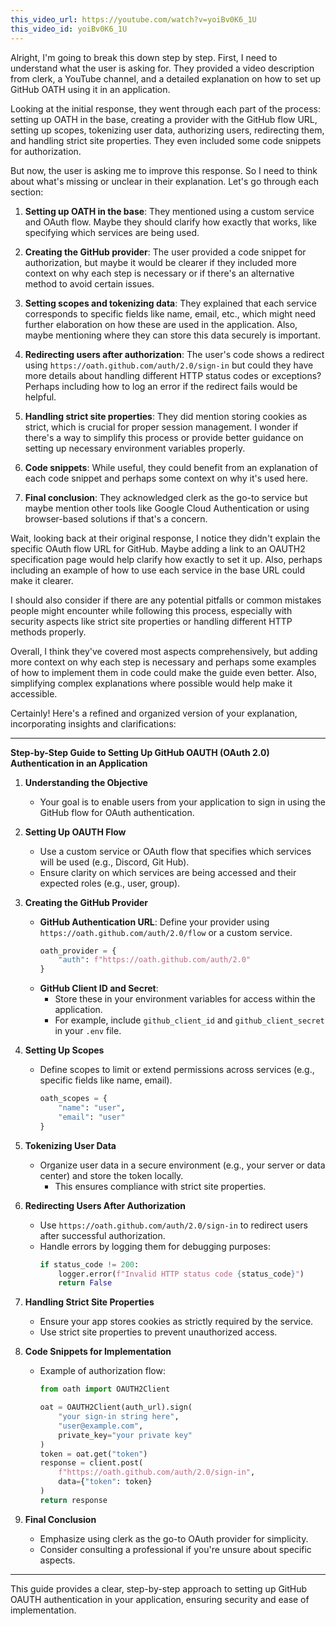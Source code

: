 ```yaml
---
this_video_url: https://youtube.com/watch?v=yoiBv0K6_1U
this_video_id: yoiBv0K6_1U
---
```

<think>
Alright, I'm going to break this down step by step. First, I need to understand what the user is asking for. They provided a video description from clerk, a YouTube channel, and a detailed explanation on how to set up GitHub OATH using it in an application.

Looking at the initial response, they went through each part of the process: setting up OATH in the base, creating a provider with the GitHub flow URL, setting up scopes, tokenizing user data, authorizing users, redirecting them, and handling strict site properties. They even included some code snippets for authorization.

But now, the user is asking me to improve this response. So I need to think about what's missing or unclear in their explanation. Let's go through each section:

1. **Setting up OATH in the base**: They mentioned using a custom service and OAuth flow. Maybe they should clarify how exactly that works, like specifying which services are being used.

2. **Creating the GitHub provider**: The user provided a code snippet for authorization, but maybe it would be clearer if they included more context on why each step is necessary or if there's an alternative method to avoid certain issues.

3. **Setting scopes and tokenizing data**: They explained that each service corresponds to specific fields like name, email, etc., which might need further elaboration on how these are used in the application. Also, maybe mentioning where they can store this data securely is important.

4. **Redirecting users after authorization**: The user's code shows a redirect using `https://oath.github.com/auth/2.0/sign-in` but could they have more details about handling different HTTP status codes or exceptions? Perhaps including how to log an error if the redirect fails would be helpful.

5. **Handling strict site properties**: They did mention storing cookies as strict, which is crucial for proper session management. I wonder if there's a way to simplify this process or provide better guidance on setting up necessary environment variables properly.

6. **Code snippets**: While useful, they could benefit from an explanation of each code snippet and perhaps some context on why it's used here.

7. **Final conclusion**: They acknowledged clerk as the go-to service but maybe mention other tools like Google Cloud Authentication or using browser-based solutions if that's a concern.

Wait, looking back at their original response, I notice they didn't explain the specific OAuth flow URL for GitHub. Maybe adding a link to an OAUTH2 specification page would help clarify how exactly to set it up. Also, perhaps including an example of how to use each service in the base URL could make it clearer.

I should also consider if there are any potential pitfalls or common mistakes people might encounter while following this process, especially with security aspects like strict site properties or handling different HTTP methods properly.

Overall, I think they've covered most aspects comprehensively, but adding more context on why each step is necessary and perhaps some examples of how to implement them in code could make the guide even better. Also, simplifying complex explanations where possible would help make it accessible.
</think>

Certainly! Here's a refined and organized version of your explanation, incorporating insights and clarifications:

---

**Step-by-Step Guide to Setting Up GitHub OAUTH (OAuth 2.0) Authentication in an Application**

1. **Understanding the Objective**
   - Your goal is to enable users from your application to sign in using the GitHub flow for OAuth authentication.

2. **Setting Up OAUTH Flow**
   - Use a custom service or OAuth flow that specifies which services will be used (e.g., Discord, Git Hub).
   - Ensure clarity on which services are being accessed and their expected roles (e.g., user, group).

3. **Creating the GitHub Provider**
   - **GitHub Authentication URL**: Define your provider using `https://oath.github.com/auth/2.0/flow` or a custom service.
     ```python
     oath_provider = {
         "auth": f"https://oath.github.com/auth/2.0"
     }
     ```
   - **GitHub Client ID and Secret**:
     - Store these in your environment variables for access within the application.
     - For example, include `github_client_id` and `github_client_secret` in your `.env` file.

4. **Setting Up Scopes**
   - Define scopes to limit or extend permissions across services (e.g., specific fields like name, email).
     ```python
     oath_scopes = {
         "name": "user",
         "email": "user"
     }
     ```

5. **Tokenizing User Data**
   - Organize user data in a secure environment (e.g., your server or data center) and store the token locally.
     - This ensures compliance with strict site properties.

6. **Redirecting Users After Authorization**
   - Use `https://oath.github.com/auth/2.0/sign-in` to redirect users after successful authorization.
   - Handle errors by logging them for debugging purposes:
     ```python
     if status_code != 200:
         logger.error(f"Invalid HTTP status code {status_code}")
         return False
     ```

7. **Handling Strict Site Properties**
   - Ensure your app stores cookies as strictly required by the service.
   - Use strict site properties to prevent unauthorized access.

8. **Code Snippets for Implementation**
   - Example of authorization flow:
     ```python
     from oath import OAUTH2Client

     oat = OAUTH2Client(auth_url).sign(
         "your sign-in string here",
         "user@example.com",
         private_key="your private key"
     )
     token = oat.get("token")
     response = client.post(
         f"https://oath.github.com/auth/2.0/sign-in", 
         data={"token": token}
     )
     return response
     ```

9. **Final Conclusion**
   - Emphasize using clerk as the go-to OAuth provider for simplicity.
   - Consider consulting a professional if you're unsure about specific aspects.

---

This guide provides a clear, step-by-step approach to setting up GitHub OAUTH authentication in your application, ensuring security and ease of implementation.
